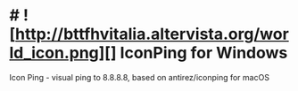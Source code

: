 # # ![http://bttfhvitalia.altervista.org/world_icon.png][] IconPing for Windows
Icon Ping - visual ping to 8.8.8.8, based on antirez/iconping for macOS
